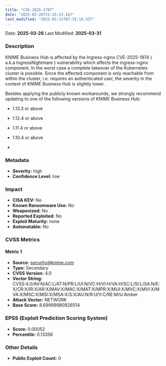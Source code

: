 ```yaml
---
title: "CVE-2025-2787"
date: "2025-03-26T21:15:23.167"
last_modified: "2025-03-31T07:15:18.557"
---
```


Date: **2025-03-26** Last Modified: **2025-03-31**

### Description  
KNIME Business Hub is affected by the Ingress-nginx CVE-2025-1974 ( a.k.a IngressNightmare ) vulnerability which affects the ingress-nginx component. In the worst case a complete takeover of the Kubernetes cluster is possible. Since the affected component is only reachable from within the cluster, i.e. requires an authenticated user, the severity in the context of KNIME Business Hub is slightly lower.



Besides applying the publicly known workarounds, we strongly recommend updating to one of the following versions of KNIME Business Hub: 



  *  1.13.3 or above 






  *  1.12.4 or above 






  *  1.11.4 or above 






  *  1.10.4 or above








  *

### Metadata  
- **Severity:** high
- **Confidence Level:** low

### Impact  
- **CISA KEV:** No
- **Known Ransomware Use:** No
- **Weaponized:** No
- **Reported Exploited:** No
- **Exploit Maturity:** none
- **Automatable:** No

### CVSS Metrics  

#### Metric 1
- **Source:** security@knime.com
- **Type:** Secondary
- **CVSS Version:** 4.0
- **Vector String:** CVSS:4.0/AV:N/AC:L/AT:N/PR:L/UI:N/VC:H/VI:H/VA:H/SC:L/SI:L/SA:N/E:X/CR:X/IR:X/AR:X/MAV:X/MAC:X/MAT:X/MPR:X/MUI:X/MVC:X/MVI:X/MVA:X/MSC:X/MSI:X/MSA:X/S:X/AU:N/R:U/V:C/RE:M/U:Amber
- **Attack Vector:** NETWORK
- **Base Score:** 8.69999980926514


### EPSS (Exploit Prediction Scoring System)  
- **Score:** 0.00052
- **Percentile:** 0.13356

### Other Details  
- **Public Exploit Count:** 0
